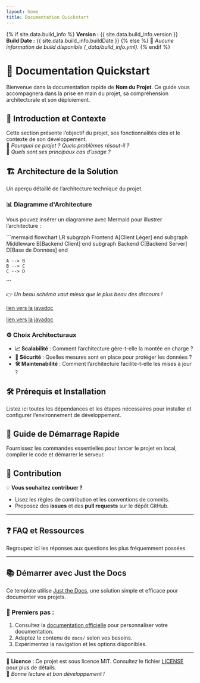 ```yaml
---
layout: home
title: Documentation Quickstart
---
```


{% if site.data.build_info %}
**Version :** {{ site.data.build_info.version }}  
**Build Date :** {{ site.data.build_info.buildDate }}
{% else %}
🚨 *Aucune information de build disponible (_data/build_info.yml).*
{% endif %}

# 🚀 Documentation Quickstart

Bienvenue dans la documentation rapide de **Nom du Projet**. Ce guide vous accompagnera dans la prise en main du projet, sa compréhension architecturale et son déploiement.

## 📌 Introduction et Contexte

Cette section présente l’objectif du projet, ses fonctionnalités clés et le contexte de son développement.  
📖 *Pourquoi ce projet ? Quels problèmes résout-il ?*  
🎯 *Quels sont ses principaux cas d’usage ?*


## 🏗️ Architecture de la Solution

Un aperçu détaillé de l’architecture technique du projet.

### 📊 Diagramme d'Architecture

Vous pouvez insérer un diagramme avec Mermaid pour illustrer l’architecture :  

\```mermaid
flowchart LR
    subgraph Frontend
        A[Client Léger]
    end
    subgraph Middleware
        B[Backend Client]
    end
    subgraph Backend
        C[Backend Server]
        D[Base de Données]
    end

    A --> B
    B --> C
    C --> D
\```

👉 *Un beau schéma vaut mieux que le plus beau des discours !*

[lien vers la javadoc](r3edge-commons/javadoc/index.html)

[lien vers la javadoc](r3edge-commons/javadoc/)

### ⚙️ Choix Architecturaux

- **📈 Scalabilité** : Comment l’architecture gère-t-elle la montée en charge ?
- **🔐 Sécurité** : Quelles mesures sont en place pour protéger les données ?
- **🛠️ Maintenabilité** : Comment l’architecture facilite-t-elle les mises à jour ?


## 🛠️ Prérequis et Installation

Listez ici toutes les dépendances et les étapes nécessaires pour installer et configurer l’environnement de développement. 


## 🚀 Guide de Démarrage Rapide

Fournissez les commandes essentielles pour lancer le projet en local, compiler le code et démarrer le serveur. 

## 🤝 Contribution

💡 **Vous souhaitez contribuer ?**  
- Lisez les règles de contribution et les conventions de commits.
- Proposez des **issues** et des **pull requests** sur le dépôt GitHub.

---

## ❓ FAQ et Ressources

Regroupez ici les réponses aux questions les plus fréquemment possées.

---

## 📚 Démarrer avec Just the Docs

Ce template utilise [Just the Docs](https://just-the-docs.github.io/just-the-docs/), une solution simple et efficace pour documenter vos projets.

### 🔹 Premiers pas :
1. Consultez la [documentation officielle](https://just-the-docs.github.io/just-the-docs/) pour personnaliser votre documentation.
2. Adaptez le contenu de `docs/` selon vos besoins.
3. Expérimentez la navigation et les options disponibles.

---

📜 **Licence** : Ce projet est sous licence MIT. Consultez le fichier [LICENSE](LICENSE) pour plus de détails.  
📢 *Bonne lecture et bon développement !*
